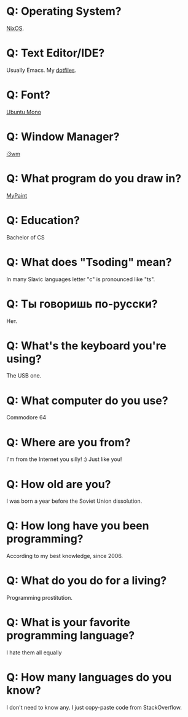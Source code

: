 # Q: Operating System?
[NixOS](https://nixos.org/).

# Q: Text Editor/IDE?
Usually Emacs. My [dotfiles](http://github.com/rexim/dotfiles).

# Q: Font?
[Ubuntu Mono](https://design.ubuntu.com/font/)

# Q: Window Manager?
[i3wm](https://i3wm.org/)

# Q: What program do you draw in?
[MyPaint](http://mypaint.org/)

# Q: Education?
Bachelor of CS

# Q: What does "Tsoding" mean?
In many Slavic languages letter "c" is pronounced like "ts".

# Q: Ты говоришь по-русски?
Нет.

# Q: What's the keyboard you're using?
The USB one.

# Q: What computer do you use?
Commodore 64

# Q: Where are you from?
I'm from the Internet you silly! :) Just like you!

# Q: How old are you?
I was born a year before the Soviet Union dissolution.

# Q: How long have you been programming?
According to my best knowledge, since 2006.

# Q: What do you do for a living?
Programming prostitution.

# Q: What is your favorite programming language?
I hate them all equally

# Q: How many languages do you know?
I don't need to know any. I just copy-paste code from StackOverflow.
